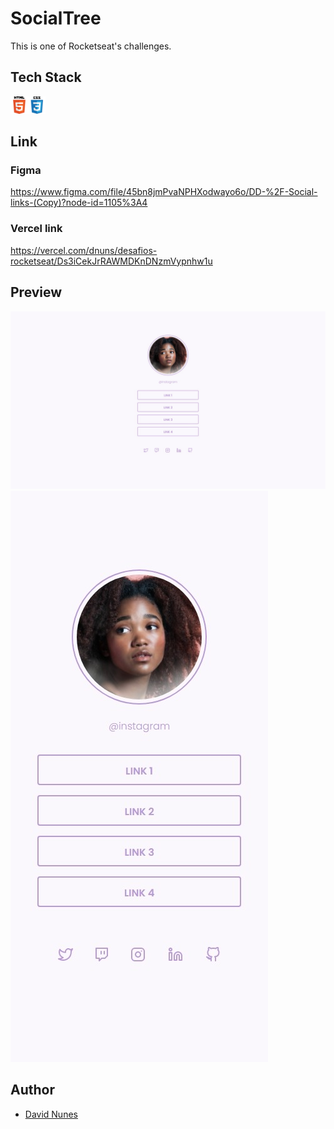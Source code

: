 # SocialTree

This is one of Rocketseat's challenges.

## Tech Stack

<img alt="HTML5" width="28px" src="https://raw.githubusercontent.com/github/explore/80688e429a7d4ef2fca1e82350fe8e3517d3494d/topics/html/html.png" /><img alt="CSS3" width="28px" src="https://raw.githubusercontent.com/github/explore/80688e429a7d4ef2fca1e82350fe8e3517d3494d/topics/css/css.png" />

## Link

### Figma

https://www.figma.com/file/45bn8jmPvaNPHXodwayo6o/DD-%2F-Social-links-(Copy)?node-id=1105%3A4

### Vercel link
https://vercel.com/dnuns/desafios-rocketseat/Ds3iCekJrRAWMDKnDNzmVypnhw1u

## Preview

![screenshot](readme_img/desktop.jpeg)
![screenshot](readme_img/mobile.jpeg)

## Author

- [David Nunes](https://www.github.com/Dnuns)

